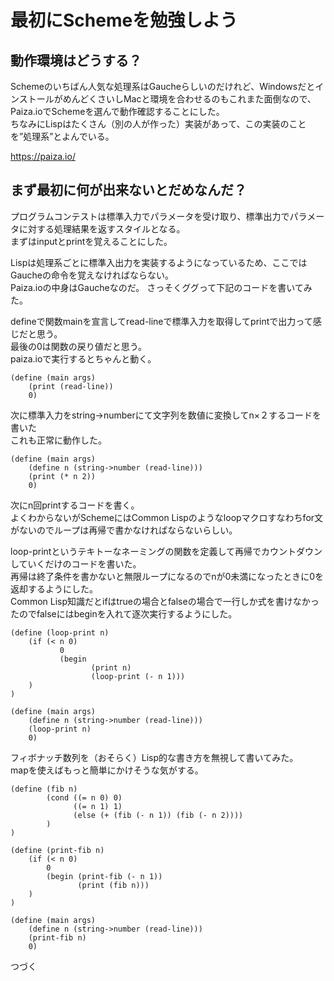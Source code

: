 # 最初にSchemeを勉強しよう

## 動作環境はどうする？
Schemeのいちばん人気な処理系はGaucheらしいのだけれど、WindowsだとインストールがめんどくさいしMacと環境を合わせるのもこれまた面倒なので、Paiza.ioでSchemeを選んで動作確認することにした。  
ちなみにLispはたくさん（別の人が作った）実装があって、この実装のことを”処理系”とよんでいる。

https://paiza.io/

## まず最初に何が出来ないとだめなんだ？
プログラムコンテストは標準入力でパラメータを受け取り、標準出力でパラメータに対する処理結果を返すスタイルとなる。  
まずはinputとprintを覚えることにした。

Lispは処理系ごとに標準入出力を実装するようになっているため、ここではGaucheの命令を覚えなければならない。  
Paiza.ioの中身はGaucheなのだ。
さっそくググって下記のコードを書いてみた。

defineで関数mainを宣言してread-lineで標準入力を取得してprintで出力って感じだと思う。  
最後の0は関数の戻り値だと思う。  
paiza.ioで実行するとちゃんと動く。

    (define (main args) 
        (print (read-line))
        0)


次に標準入力をstring->numberにて文字列を数値に変換してn×２するコードを書いた  
これも正常に動作した。

    (define (main args) 
        (define n (string->number (read-line)))
        (print (* n 2))
        0)


次にn回printするコードを書く。  
よくわからないがSchemeにはCommon Lispのようなloopマクロすなわちfor文がないのでループは再帰で書かなければならないらしい。  

loop-printというテキトーなネーミングの関数を定義して再帰でカウントダウンしていくだけのコードを書いた。  
再帰は終了条件を書かないと無限ループになるのでnが0未満になったときに0を返却するようにした。  
Common Lisp知識だとifはtrueの場合とfalseの場合で一行しか式を書けなかったのでfalseにはbeginを入れて逐次実行するようにした。  

    (define (loop-print n)
        (if (< n 0)
               0
               (begin 
                      (print n)
                      (loop-print (- n 1)))
        )
    )
    
    (define (main args) 
        (define n (string->number (read-line)))
        (loop-print n)
        0)



フィボナッチ数列を（おそらく）Lisp的な書き方を無視して書いてみた。  
mapを使えばもっと簡単にかけそうな気がする。  


    (define (fib n)
            (cond ((= n 0) 0)
                  ((= n 1) 1)
                  (else (+ (fib (- n 1)) (fib (- n 2))))
            )
    )

    (define (print-fib n)
        (if (< n 0)
            0
            (begin (print-fib (- n 1))
                   (print (fib n)))
        )
    )

    (define (main args) 
        (define n (string->number (read-line)))
        (print-fib n)
        0)


つづく